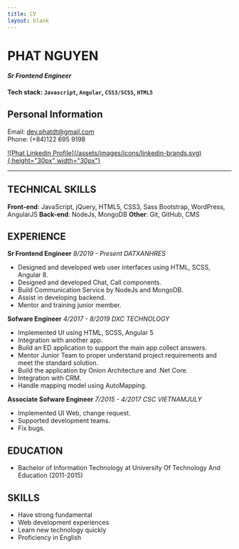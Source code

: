 ```yaml
---
title: CV
layout: blank
---
```

# PHAT NGUYEN
#### *Sr Frontend Engineer*
#### Tech stack: `Javascript`, `Angular`, `CSS3/SCSS`, `HTML5`
## Personal Information
Email: <dev.phatdt@gmail.com>  
Phone: (+84)122 695 9198

<a href="https://www.linkedin.com/in/phat-nguyen-0125b015b/" target="_blank">
    ![Phat Linkedin Profile](/assets/images/icons/linkedin-brands.svg){:height="30px" width="30px"}
</a>

-------
## TECHNICAL SKILLS

**Front-end**: JavaScript, jQuery, HTML5, CSS3, Sass Bootstrap, WordPress, AngularJS
**Back-end**: NodeJs, MongoDB
**Other**: Git, GitHub, CMS

## EXPERIENCE

**Sr Frontend Engineer**  *8/2019 - Present*
*DATXANHRES*
- Designed and developed web user interfaces using HTML, SCSS, Angular 8.
- Designed and developed Chat, Call components.
- Build Communication Service by NodeJs and MongoDB.
- Assist in developing backend.
- Mentor and training junior member.

**Sofware Engineer**  *4/2017 - 8/2019*
*DXC TECHNOLOGY*
- Implemented UI using HTML, SCSS, Angular 5
- Integration with another app.
- Build an ED application to support the main app collect answers.
- Mentor Junior Team to proper understand project requirements and meet the standard solution.
- Build the application by Onion Architecture and .Net Core.
- Integration with CRM.
- Handle mapping model using AutoMapping.

**Associate Sofware Engineer**  *7/2015 - 4/2017*
*CSC VIETNAMJULY*
- Implemented UI Web, change request.
- Supported development teams.
- Fix bugs.

## EDUCATION
- Bachelor of Information Technology at University Of Technology And Education (2011-2015)

## SKILLS
- Have strong fundamental
- Web development experiences
- Learn new technology quickly
- Proficiency in English
